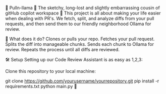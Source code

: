 🚀 Pulln-llama 🦙
The sketchy, long-lost and slightly embarrassing cousin of gitHub copilot workspace 🐑
This project is all about making your life easier when dealing with PR's. We fetch, split, and analyze diffs from your pull requests, and then send them to our friendly neighborhood Ollama for review.

🎯 What does it do?
Clones or pulls your repo.
Fetches your pull request.
Splits the diff into manageable chunks.
Sends each chunk to Ollama for review.
Repeats the process until all diffs are reviewed.

🛠️ Setup
Setting up our Code Review Assistant is as easy as 1,2,3:

Clone this repository to your local machine:

git clone https://github.com/yourusername/yourrepository.git
pip install -r requirements.txt
python main.py
🎉

